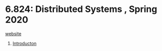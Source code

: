 
# 6.824: Distributed Systems , Spring 2020

[website](https://pdos.csail.mit.edu/6.824/)

1. [Introducton](1_Introduction.md)


